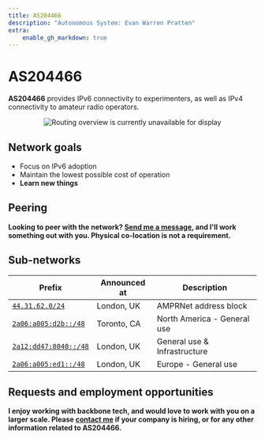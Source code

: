 ```yaml
---
title: AS204466
description: "Autonomous System: Evan Warren Pratten"
extra:
    enable_gh_markdown: true
---
```


# AS204466

**AS204466** provides IPv6 connectivity to experimenters, as well as IPv4 connectivity to amateur radio operators.

<div style="text-align:center;">
<img style="max-width:400px;" src="https://bgp.tools/pathimg/204466-default" alt="Routing overview is currently unavailable for display">
</div>

## Network goals

- Focus on IPv6 adoption
- Maintain the lowest possible cost of operation
- <strong style="font-weight:bolder;">Learn new things</span>

## Peering

Looking to peer with the network? [Send me a message](/contact), and I'll work something out with you. Physical co-location is not a requirement.

## Sub-networks

| Prefix                                                                | Announced at | Description                  |
|-----------------------------------------------------------------------|--------------|------------------------------|
| [`44.31.62.0/24`](https://bgp.tools/prefix/44.31.62.0/24)             | London, UK   | AMPRNet address block        |
| [`2a06:a005:d2b::/48`](https://bgp.tools/prefix/2a06:a005:d2b::/48)   | Toronto, CA  | North America - General use  |
| [`2a12:dd47:8040::/48`](https://bgp.tools/prefix/2a12:dd47:8040::/48) | London, UK   | General use & Infrastructure |
| [`2a06:a005:ed1::/48`](https://bgp.tools/prefix/2a06:a005:ed1::/48)   | London, UK   | Europe - General use         |

## Requests and employment opportunities

I enjoy working with backbone tech, and would love to work with you on a larger scale. Please [contact me](/contact) if your company is hiring, or for any other information related to AS204466.
